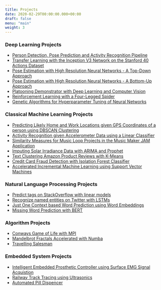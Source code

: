 ```yaml
---
title: Projects
date: 2020-02-29T00:00:00.000+00:00
draft: false
menu: "main"
weight: 3
---
```

### Deep Learning Projects
* [Person Detection, Pose Prediction and Activity Recognition Pipeline](/posts/projects/deep_learning_projects/pose_action_person)
* [Transfer Learning with the Inception V3 Network on the Stanford 40 Actions Dataset](/posts/projects/deep_learning_projects/transfer_inception_stanford)
* [Pose Estimation with High Resolution Neural Networks - A Top-Down Approach](/posts/projects/deep_learning_projects/pose_estimation)
* [Pose Estimation with High Resolution Neural Networks - A Bottom-Up Approach](/posts/projects/deep_learning_projects/pose_estimation_bottom_up)
* [Platooning Demonstrator with Deep Learning and Computer Vision](/posts/projects/deep_learning_projects/platooning)
* [Reinforcement Learning with a Four-Legged Spider](/posts/projects/deep_learning_projects/reinforcement_spider)
* [Genetic Algorithms for Hyperparameter Tuning of Neural Networks]()

### Classical Machine Learning Projects
* [Predicting Likely Home and Work Locations given GPS Coordinates of a person using DBSCAN Clustering](/posts/projects/classical_machine_learning_projects/likely_home_work)
* [Activity Recognition given Accelerometer Data using a Linear Classifier](/posts/projects/classical_machine_learning_projects/activity_recognition)
* [Similarity Measures for Music Loop Projects in the Music Maker JAM Application](/posts/projects/classical_machine_learning_projects/jam_test)
* [Imputing Solar Irradiance Data with ARIMA and Prophet](/posts/projects/classical_machine_learning_projects/solar_irradiance)
* [Text Clustering Amazon Product Reviews with K-Means](/posts/projects/classical_machine_learning_projects/text_clustering)
* [Credit Card Fraud Detection with Isolation Forest Classifier](/posts/projects/classical_machine_learning_projects/credit_card_fraud)
* [Accelerated Incremental Machine Learning using Support Vector Machines](/posts/projects/classical_machine_learning_projects/incremental_svm)

### Natural Language Processing Projects
* [Predict tags on StackOverflow with linear models](/posts/projects/natural_language_processing/tag_prediction)
* [Recognize named entities on Twitter with LSTMs](/posts/projects/natural_language_processing/twitter_lstm)
* [Just One Context based Word Prediction using Word Embeddings]()
* [Missing Word Prediction with BERT]()

### Algorithm Projects
* [Conways Game of Life with MPI]()
* [Mandelbrot Fractals Accelerated with Numba]()
* [Travelling Salesman]()

### Embedded System Projects
* [Intelligent Embedded Prosthetic Controller using Surface EMG Signal Acquistion]()
* [Railway Track Tracing using Ultrasonics]()
* [Automated Pill Dispencer]()

